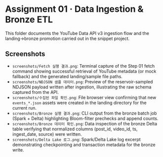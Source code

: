 # Assignment 01 · Data Ingestion & Bronze ETL

This folder documents the YouTube Data API v3 ingestion flow and the landing→bronze promotion carried out in the snippet project.

## Screenshots
- `screenshots/Fetch 실행 결과.png`: Terminal capture of the Step 01 fetch command showing successful retrieval of YouTube metadata (or mock fallback) and the generated landing/sample file paths.
- `screenshots/NDJSON 샘플 데이터.png`: Preview of the reservoir-sampled NDJSON payload written after ingestion, illustrating the raw schema captured from the API.
- `screenshots/수집된 파일 확인.png`: File browser view confirming that new `events_*.json` assets were created in the landing directory for the current run.
- `screenshots/Bronze 실행 결과.png`: CLI output from the bronze batch job (Spark + Delta) highlighting Bloom-filter prechecks and append counts.
- `screenshots/Bronze 데이터 확인.png`: Data inspection of the bronze Delta table verifying that normalized columns (post_id, video_id, ts, ingest_date, source) were written.
- `screenshots/Delta Lake 로그.png`: Spark/Delta Lake log excerpt demonstrating checkpointing and transaction metadata for the bronze write.
